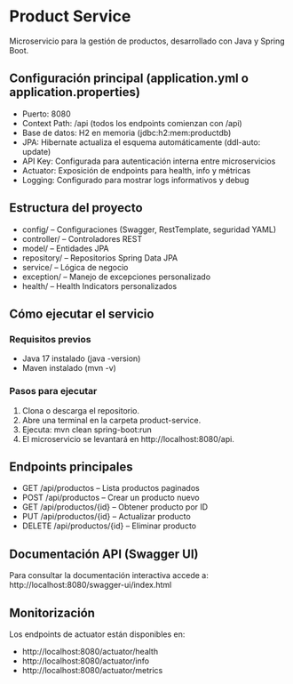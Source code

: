 # Product Service
Microservicio para la gestión de productos, desarrollado con Java y Spring Boot.

## Configuración principal (application.yml o application.properties)
* Puerto: 8080
* Context Path: /api (todos los endpoints comienzan con /api)
* Base de datos: H2 en memoria (jdbc:h2:mem:productdb)
* JPA: Hibernate actualiza el esquema automáticamente (ddl-auto: update)
* API Key: Configurada para autenticación interna entre microservicios
* Actuator: Exposición de endpoints para health, info y métricas
* Logging: Configurado para mostrar logs informativos y debug

## Estructura del proyecto
* config/ – Configuraciones (Swagger, RestTemplate, seguridad YAML)
* controller/ – Controladores REST
* model/ – Entidades JPA
* repository/ – Repositorios Spring Data JPA
* service/ – Lógica de negocio
* exception/ – Manejo de excepciones personalizado
* health/ – Health Indicators personalizados

## Cómo ejecutar el servicio
### Requisitos previos
* Java 17 instalado (java -version)
* Maven instalado (mvn -v)

### Pasos para ejecutar
1. Clona o descarga el repositorio.
2. Abre una terminal en la carpeta product-service.
3. Ejecuta: mvn clean spring-boot:run
4. El microservicio se levantará en http://localhost:8080/api.

## Endpoints principales
* GET /api/productos – Lista productos paginados
* POST /api/productos – Crear un producto nuevo
* GET /api/productos/{id} – Obtener producto por ID
* PUT /api/productos/{id} – Actualizar producto
* DELETE /api/productos/{id} – Eliminar producto

## Documentación API (Swagger UI)
Para consultar la documentación interactiva accede a:
http://localhost:8080/swagger-ui/index.html

## Monitorización
Los endpoints de actuator están disponibles en:
* http://localhost:8080/actuator/health
* http://localhost:8080/actuator/info
* http://localhost:8080/actuator/metrics
